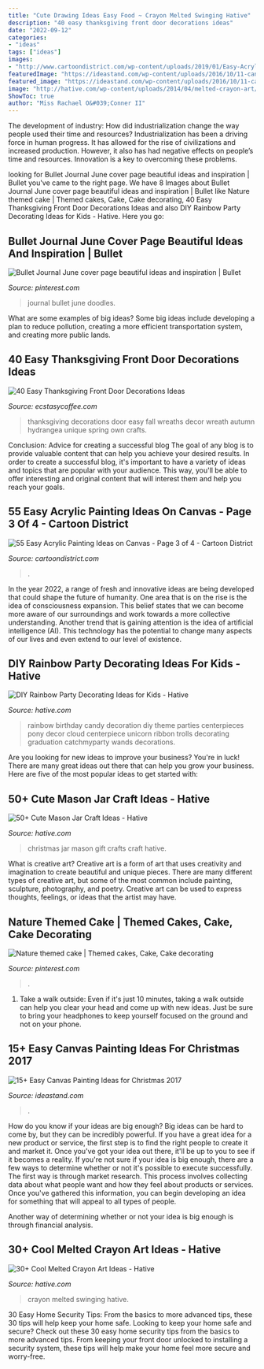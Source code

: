 ```yaml
---
title: "Cute Drawing Ideas Easy Food ~ Crayon Melted Swinging Hative"
description: "40 easy thanksgiving front door decorations ideas"
date: "2022-09-12"
categories:
- "ideas"
tags: ["ideas"]
images:
- "http://www.cartoondistrict.com/wp-content/uploads/2019/01/Easy-Acrylic-Painting-Ideas-on-Canvas-28.jpg"
featuredImage: "https://ideastand.com/wp-content/uploads/2016/10/11-canvas-paintings-for-christmas.jpg"
featured_image: "https://ideastand.com/wp-content/uploads/2016/10/11-canvas-paintings-for-christmas.jpg"
image: "http://hative.com/wp-content/uploads/2014/04/melted-crayon-art/16-girl-swinging.jpg"
ShowToc: true
author: "Miss Rachael O&#039;Conner II"
---
```



The development of industry: How did industrialization change the way people used their time and resources?
Industrialization has been a driving force in human progress. It has allowed for the rise of civilizations and increased production. However, it also has had negative effects on people’s time and resources. Innovation is a key to overcoming these problems.

	

		
looking for Bullet Journal June cover page beautiful ideas and inspiration | Bullet you've came to the right page. We have 8 Images about Bullet Journal June cover page beautiful ideas and inspiration | Bullet like Nature themed cake | Themed cakes, Cake, Cake decorating, 40 Easy Thanksgiving Front Door Decorations Ideas and also DIY Rainbow Party Decorating Ideas for Kids - Hative. Here you go:
		
    
## Bullet Journal June Cover Page Beautiful Ideas And Inspiration | Bullet

<img loading=lazy src="https://i.pinimg.com/736x/c4/56/e7/c456e70e5584c50bffd0b23492c2934e.jpg" onerror="this.onerror=null;this.src='https://tse2.mm.bing.net/th?id=OIP.KIiUf_4cNelJa6dQhdHqvAHaJ3&amp;pid=15.1';" alt="Bullet Journal June cover page beautiful ideas and inspiration | Bullet">

_Source: pinterest.com_

>journal bullet june doodles. 

	

What are some examples of big ideas?
Some big ideas include developing a plan to reduce pollution, creating a more efficient transportation system, and creating more public lands.

    
## 40 Easy Thanksgiving Front Door Decorations Ideas

<img loading=lazy src="http://www.ecstasycoffee.com/wp-content/uploads/2016/10/Thanksgiving-Front-Door-Decorations-Ideas-13.jpg" onerror="this.onerror=null;this.src='https://tse4.mm.bing.net/th?id=OIP.H5EjwQY8vxGmEV_2H4YP9AHaLN&amp;pid=15.1';" alt="40 Easy Thanksgiving Front Door Decorations Ideas">

_Source: ecstasycoffee.com_

>thanksgiving decorations door easy fall wreaths decor wreath autumn hydrangea unique spring own crafts. 

	

Conclusion: Advice for creating a successful blog
The goal of any blog is to provide valuable content that can help you achieve your desired results. In order to create a successful blog, it's important to have a variety of ideas and topics that are popular with your audience. This way, you'll be able to offer interesting and original content that will interest them and help you reach your goals.

    
## 55 Easy Acrylic Painting Ideas On Canvas - Page 3 Of 4 - Cartoon District

<img loading=lazy src="http://www.cartoondistrict.com/wp-content/uploads/2019/01/Easy-Acrylic-Painting-Ideas-on-Canvas-28.jpg" onerror="this.onerror=null;this.src='https://tse4.mm.bing.net/th?id=OIP.KI1QUsOo-Ajihr3BXKT76AHaLH&amp;pid=15.1';" alt="55 Easy Acrylic Painting Ideas on Canvas - Page 3 of 4 - Cartoon District">

_Source: cartoondistrict.com_

>. 

	

In the year 2022, a range of fresh and innovative ideas are being developed that could shape the future of humanity. One area that is on the rise is the idea of consciousness expansion. This belief states that we can become more aware of our surroundings and work towards a more collective understanding. Another trend that is gaining attention is the idea of artificial intelligence (AI). This technology has the potential to change many aspects of our lives and even extend to our level of existence.

    
## DIY Rainbow Party Decorating Ideas For Kids - Hative

<img loading=lazy src="https://hative.com/wp-content/uploads/2014/11/diy-rainbow-party-decorating-ideas/4-candy-decoration.jpg" onerror="this.onerror=null;this.src='https://tse2.mm.bing.net/th?id=OIP.GfTxgQhCKywEmuWykiSTCAHaLG&amp;pid=15.1';" alt="DIY Rainbow Party Decorating Ideas for Kids - Hative">

_Source: hative.com_

>rainbow birthday candy decoration diy theme parties centerpieces pony decor cloud centerpiece unicorn ribbon trolls decorating graduation catchmyparty wands decorations. 

	

Are you looking for new ideas to improve your business? You're in luck! There are many great ideas out there that can help you grow your business. Here are five of the most popular ideas to get started with:

    
## 50+ Cute Mason Jar Craft Ideas - Hative

<img loading=lazy src="https://hative.com/wp-content/uploads/2014/02/mason-jar-crafts/christmas-food-gift-13.jpg" onerror="this.onerror=null;this.src='https://tse1.mm.bing.net/th?id=OIP.IOWvQxpGKOKAEkRgncZulQHaHa&amp;pid=15.1';" alt="50+ Cute Mason Jar Craft Ideas - Hative">

_Source: hative.com_

>christmas jar mason gift crafts craft hative. 

	

What is creative art?
Creative art is a form of art that uses creativity and imagination to create beautiful and unique pieces. There are many different types of creative art, but some of the most common include painting, sculpture, photography, and poetry. Creative art can be used to express thoughts, feelings, or ideas that the artist may have.

    
## Nature Themed Cake | Themed Cakes, Cake, Cake Decorating

<img loading=lazy src="https://i.pinimg.com/736x/43/87/93/438793232659e2d3aa5b399b3f82143b--themed-cakes-kid-stuff.jpg" onerror="this.onerror=null;this.src='https://tse3.mm.bing.net/th?id=OIP.DtB6bRYzrLyJwzaPxSSpywHaJ3&amp;pid=15.1';" alt="Nature themed cake | Themed cakes, Cake, Cake decorating">

_Source: pinterest.com_

>. 

	

1. Take a walk outside: Even if it's just 10 minutes, taking a walk outside can help you clear your head and come up with new ideas. Just be sure to bring your headphones to keep yourself focused on the ground and not on your phone.

    
## 15+ Easy Canvas Painting Ideas For Christmas 2017

<img loading=lazy src="https://ideastand.com/wp-content/uploads/2016/10/11-canvas-paintings-for-christmas.jpg" onerror="this.onerror=null;this.src='https://tse2.mm.bing.net/th?id=OIP.1vj75GxPszDqT3178AVZpQHaJQ&amp;pid=15.1';" alt="15+ Easy Canvas Painting Ideas for Christmas 2017">

_Source: ideastand.com_

>. 

	

How do you know if your ideas are big enough?
Big ideas can be hard to come by, but they can be incredibly powerful. If you have a great idea for a new product or service, the first step is to find the right people to create it and market it. Once you've got your idea out there, it'll be up to you to see if it becomes a reality. If you're not sure if your idea is big enough, there are a few ways to determine whether or not it's possible to execute successfully. 
The first way is through market research. This process involves collecting data about what people want and how they feel about products or services. Once you've gathered this information, you can begin developing an idea for something that will appeal to all types of people. 

Another way of determining whether or not your idea is big enough is through financial analysis.

    
## 30+ Cool Melted Crayon Art Ideas - Hative

<img loading=lazy src="http://hative.com/wp-content/uploads/2014/04/melted-crayon-art/16-girl-swinging.jpg" onerror="this.onerror=null;this.src='https://tse1.mm.bing.net/th?id=OIP.mtToqc8gxJVeDjf_11pDoAHaJ4&amp;pid=15.1';" alt="30+ Cool Melted Crayon Art Ideas - Hative">

_Source: hative.com_

>crayon melted swinging hative. 

	

30 Easy Home Security Tips: From the basics to more advanced tips, these 30 tips will help keep your home safe.
Looking to keep your home safe and secure? Check out these 30 easy home security tips from the basics to more advanced tips. From keeping your front door unlocked to installing a security system, these tips will help make your home feel more secure and worry-free.

